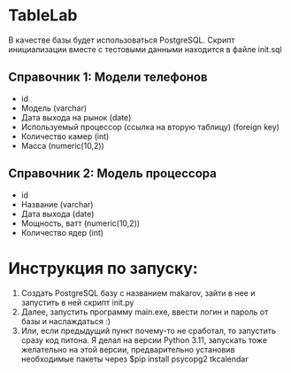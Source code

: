 # TableLab
В качестве базы будет использоваться PostgreSQL.
Скрипт инициализации вместе с тестовыми данными находится в файле init.sql

## Справочник 1: Модели телефонов
- id
- Модель (varchar)
- Дата выхода на рынок (date)
- Используемый процессор (ссылка на вторую таблицу) (foreign key)
- Количество камер (int)
- Масса (numeric(10,2))

## Справочник 2: Модель процессора
- id
- Название (varchar)
- Дата выхода (date)
- Мощность, ватт (numeric(10,2))
- Количество ядер (int)

# Инструкция по запуску:
1. Создать PostgreSQL базу с названием makarov, зайти в нее и запустить в ней скрипт init.py
2. Далее, запустить программу main.exe, ввести логин и пароль от базы и наслаждаться :)
3. Или, если предыдущий пункт почему-то не сработал, то запустить сразу код питона. Я делал на версии Python 3.11, запускать тоже желательно на этой версии, предварительно установив необходимые пакеты через $pip install psycopg2 tkcalendar
